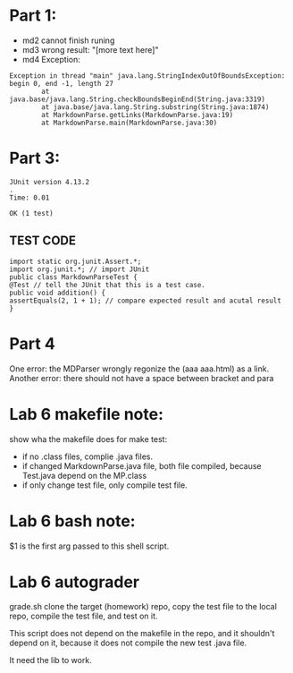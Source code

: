 # Part 1:
- md2 cannot finish runing
- md3 wrong result: "[more text here]"
- md4 Exception: 
```
Exception in thread "main" java.lang.StringIndexOutOfBoundsException: begin 0, end -1, length 27
        at java.base/java.lang.String.checkBoundsBeginEnd(String.java:3319)
        at java.base/java.lang.String.substring(String.java:1874)
        at MarkdownParse.getLinks(MarkdownParse.java:19)
        at MarkdownParse.main(MarkdownParse.java:30)
```

# Part 3:
```
JUnit version 4.13.2
.
Time: 0.01

OK (1 test)
```

## TEST CODE
```
import static org.junit.Assert.*;
import org.junit.*; // import JUnit
public class MarkdownParseTest {
@Test // tell the JUnit that this is a test case. 
public void addition() {
assertEquals(2, 1 + 1); // compare expected result and acutal result
}
```

# Part 4
One error: the MDParser wrongly regonize the (aaa aaa.html) as a link. 
Another error: there should not have a space between bracket and para

# Lab 6 makefile note:
show wha the makefile does for make test:
- if no .class files, complie .java files. 
- if changed MarkdownParse.java file, both file compiled, because Test.java depend on the MP.class
- if only change test file, only compile test file. 


# Lab 6 bash note:
$1 is the first arg passed to this shell script. 

# Lab 6 autograder
grade.sh clone the target (homework) repo, copy the test file to the local repo, compile the test file, and test on it. 

This script does not depend on the makefile in the repo, and it shouldn't depend on it, because it does not compile the new test .java file. 

It need the lib to work. 